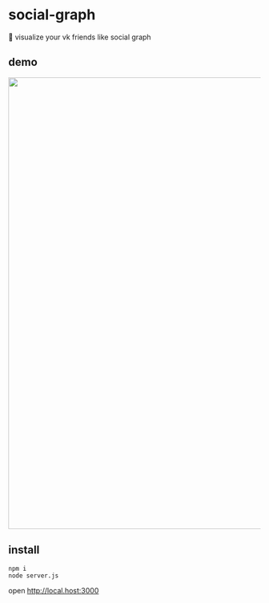 # social-graph
:two_men_holding_hands: visualize your vk friends like social graph

## demo
<img src="http://res.cloudinary.com/dzsjwgjii/image/upload/v1482923917/graph.png" width=900px/>

## install
```
npm i
node server.js
```

open http://local.host:3000
